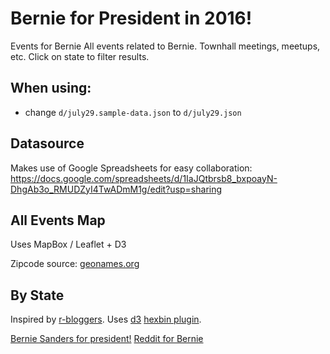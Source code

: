# Bernie for President in 2016!
Events for Bernie
All events related to Bernie. Townhall meetings, meetups, etc. Click on state to filter results.

## When using:
- change `d/july29.sample-data.json` to `d/july29.json`

## Datasource

Makes use of Google Spreadsheets for easy collaboration: https://docs.google.com/spreadsheets/d/1IaJQtbrsb8_bxpoayN-DhgAb3o_RMUDZyI4TwADmM1g/edit?usp=sharing

## All Events Map
Uses MapBox / Leaflet + D3

Zipcode source: [geonames.org](http://www.geonames.org/)

## By State

Inspired by [r-bloggers](http://www.r-bloggers.com/animated-us-hexbin-map-of-the-avian-flu-outbreak). Uses [d3](http://www.d3js.org) [hexbin plugin](https://github.com/d3/d3-plugins/tree/master/hexbin).

[Bernie Sanders for president!](www.berniesanders.com)
[Reddit for Bernie](http://www.reddit.com/SandersForPresident)
